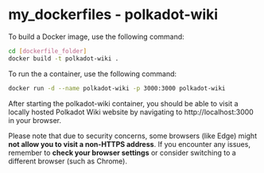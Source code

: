 # my_dockerfiles - polkadot-wiki
To build a Docker image, use the following command:
```bash
cd [dockerfile_folder]
docker build -t polkadot-wiki .
```

To run the a container, use the following command:
```bash
docker run -d --name polkadot-wiki -p 3000:3000 polkadot-wiki
```

<!--
`docker run -d --name polkadot-wiki -v E:\docker_shared_folders\agbld\polkadot-wiki:/mnt/docker_shared_folders -p 2222:22 -p 3000:3000 polkadot-wiki`
-->

After starting the polkadot-wiki container, you should be able to visit a locally hosted Polkadot Wiki website by navigating to http://localhost:3000 in your browser.

Please note that due to security concerns, some browsers (like Edge) might **not allow you to visit a non-HTTPS address**. If you encounter any issues, remember to **check your browser settings** or consider switching to a different browser (such as Chrome).